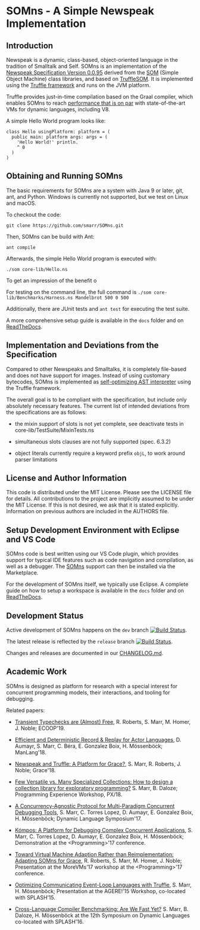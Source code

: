 SOMns - A Simple Newspeak Implementation
========================================

Introduction
------------

Newspeak is a dynamic, class-based, object-oriented language in the
tradition of Smalltalk and Self. SOMns is an implementation of the [Newspeak
Specification Version 0.0.95][spec] derived from the [SOM][SOM] (Simple Object
Machine) class libraries, and based on [TruffleSOM][TSOM]. It is
implemented using the [Truffle framework][T] and runs on the JVM platform.

Truffle provides just-in-time compilation based on the Graal compiler,
which enables SOMns to reach [performance that is on par][AWFY] with
state-of-the-art VMs for dynamic languages, including V8.

A simple Hello World program looks like:

```Smalltalk
class Hello usingPlatform: platform = (
  public main: platform args: args = (
    'Hello World!' println.
    ^ 0
  )
)
```

Obtaining and Running SOMns
---------------------------

The basic requirements for SOMns are a system with Java 9 or later, git, ant,
and Python. Windows is currently not supported, but we test on Linux and macOS.

To checkout the code:

    git clone https://github.com/smarr/SOMns.git

Then, SOMns can be build with Ant:

    ant compile

Afterwards, the simple Hello World program is executed with:

    ./som core-lib/Hello.ns

To get an impression of the benefit o

For testing on the command line, the full command is
`./som core-lib/Benchmarks/Harness.ns Mandelbrot 500 0 500`

Additionally, there are JUnit tests and `ant test` for executing the test suite.


A more comprehensive setup guide is available in the `docs` folder and on
[ReadTheDocs][RTD].


Implementation and Deviations from the Specification
----------------------------------------------------

Compared to other Newspeaks and Smalltalks, it is completely file-based
and does not have support for images.
Instead of using customary bytecodes, SOMns is implemented as
[self-optimizing AST interpreter][SOAI] using the Truffle framework.

The overall goal is to be compliant with the specification, but include only
absolutely necessary features. The current list of intended deviations from
the specifications are as follows:

 - the mixin support of slots is not yet complete, see deactivate tests in core-lib/TestSuite/MixinTests.ns

 - simultaneous slots clauses are not fully supported (spec. 6.3.2)

 - object literals currently require a keyword prefix `objL`, to work around
   parser limitations


License and Author Information
------------------------------

This code is distributed under the MIT License. Please see the LICENSE file for
details. All contributions to the project are implicitly assumed to be under the
MIT License. If this is not desired, we ask that it is stated explicitly.
Information on previous authors are included in the AUTHORS file.

Setup Development Environment with Eclipse and VS Code
------------------------------------------------------

SOMns code is best written using our VS Code plugin, which provides support
for typical IDE features such as code navigation and compilation, as well as
a debugger. The [SOMns][vscode] support can then be installed via the Marketplace.

For the development of SOMns itself, we typically use Eclipse.
A complete guide on how to setup a workspace is available in the `docs` folder
and on [ReadTheDocs][RTD].


Development Status
------------------

Active development of SOMns happens on the `dev` branch [![Build Status](https://travis-ci.org/smarr/SOMns.png?branch=dev)](https://travis-ci.org/smarr/SOMns/tree/dev).

The latest release is reflected by the `release` branch [![Build Status](https://travis-ci.org/smarr/SOMns.png?branch=release)](https://travis-ci.org/smarr/SOMns).

Changes and releases are documented in our [CHANGELOG.md][cl].

Academic Work
-------------

SOMns is designed as platform for research with a special interest for
concurrent programming models, their interactions, and tooling for debugging.

Related papers:

 - [Transient Typechecks are (Almost) Free](https://stefan-marr.de/downloads/ecoop19-roberts-et-al-transient-typechecks-are-almost-free.pdf),
   R. Roberts, S. Marr, M. Homer, J. Noble; ECOOP'19.

 - [Efficient and Deterministic Record & Replay for Actor Languages](https://stefan-marr.de/downloads/manlang18-aumayr-et-al-efficient-and-deterministic-record-and-replay-for-actor-languages.pdf),
   D. Aumayr, S. Marr, C. Béra, E. Gonzalez Boix, H. Mössenböck; ManLang'18.

 - [Newspeak and Truffle: A Platform for Grace?](https://stefan-marr.de/downloads/grace18-marr-et-al-newspeak-and-truffle-a-platform-for-grace.pdf),
   S. Marr, R. Roberts, J. Noble; Grace'18.

 - [Few Versatile vs. Many Specialized Collections: How to design a collection library for exploratory programming?](https://stefan-marr.de/papers/px-marr-daloze-few-versatile-vs-many-specialized-collections/) S. Marr, B. Daloze; Programming Experience Workshop, PX/18.

 - [A Concurrency-Agnostic Protocol for Multi-Paradigm Concurrent Debugging Tools](https://stefan-marr.de/papers/dls-marr-et-al-concurrency-agnostic-protocol-for-debugging/),
   S. Marr, C. Torres Lopez, D. Aumayr, E. Gonzalez Boix, H. Mössenböck; Dynamic Language Symposium'17.

 - [Kómpos: A Platform for Debugging Complex Concurrent Applications](https://stefan-marr.de/downloads/progdemo-marr-et-al-kompos-a-platform-for-debugging-complex-concurrent-applications.pdf),
   S. Marr, C. Torres Lopez, D. Aumayr, E. Gonzalez Boix, H. Mössenböck; Demonstration at the &lt;Programming&gt;'17 conference.

 - [Toward Virtual Machine Adaption Rather than Reimplementation: Adapting SOMns for Grace](https://stefan-marr.de/downloads/morevms17-roberts-et-al-toward-virtual-machine-adaption.pdf),
   R. Roberts, S. Marr, M. Homer, J. Noble;
   Presentation at the MoreVMs'17 workshop at the &lt;Programming&gt;'17 conference.

 - [Optimizing Communicating Event-Loop Languages with Truffle](https://stefan-marr.de/2015/10/optimizing-communicating-event-loop-languages-with-truffle/),
    S. Marr, H. Mössenböck; Presentation at the AGERE!’15 Workshop, co-located with SPLASH’15.

 - [Cross-Language Compiler Benchmarking: Are We Fast Yet?](https://stefan-marr.de/papers/dls-marr-et-al-cross-language-compiler-benchmarking-are-we-fast-yet/)
    S. Marr, B. Daloze, H. Mössenböck at the 12th Symposium on
    Dynamic Languages co-located with SPLASH'16.

 [SOM]: http://som-st.github.io/
 [TSOM]:https://github.com/SOM-st/TruffleSOM
 [SOAI]:http://lafo.ssw.uni-linz.ac.at/papers/2012_DLS_SelfOptimizingASTInterpreters.pdf
 [T]:   http://ssw.uni-linz.ac.at/Research/Projects/JVM/Truffle.html
 [spec]:http://bracha.org/newspeak-spec.pdf
 [AWFY]:https://github.com/smarr/are-we-fast-yet
 [RTD]: http://somns.readthedocs.io/en/dev/
 [vscode]: https://marketplace.visualstudio.com/items?itemName=MetaConcProject.SOMns
 [cl]:  https://github.com/smarr/SOMns/blob/dev/CHANGELOG.md
